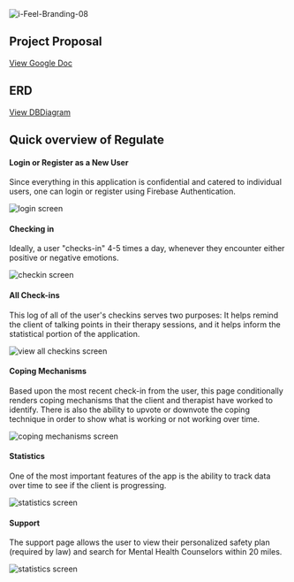 <img src="https://firebasestorage.googleapis.com/v0/b/colins-capstone-1558565262749.appspot.com/o/iFeel_Branding-04.png?alt=media&token=418a7273-3eff-4864-bcb7-9842ce9b6108" alt="i-Feel-Branding-08" border="0">

## Project Proposal

[View Google Doc](https://docs.google.com/document/d/1hx2exdDvMSnio_MYhV2RXHVlyCpPb_XdiCsZ8tdegUA/edit#)

## ERD

[View DBDiagram](https://dbdiagram.io/d/5cf7d48209a99609d6145183)


## Quick overview of Regulate

#### Login or Register as a New User
Since everything in this application is confidential and catered to individual users, one can login or register using Firebase Authentication.

<img src="https://firebasestorage.googleapis.com/v0/b/colins-capstone-1558565262749.appspot.com/o/Screen%20Shot%202019-07-01%20at%2010.02.57%20AM.png?alt=media&token=a9dcce2f-d443-4556-b38c-7eaedd08571e" alt="login screen" border="0">

#### Checking in
Ideally, a user "checks-in" 4-5 times a day, whenever they encounter either positive or negative emotions.

<img src="https://firebasestorage.googleapis.com/v0/b/colins-capstone-1558565262749.appspot.com/o/Screen%20Shot%202019-07-01%20at%209.54.44%20AM.png?alt=media&token=98547273-1f1e-4692-ba1e-9249aa23f0d2" alt="checkin screen" border="0">

#### All Check-ins
This log of all of the user's checkins serves two purposes: It helps remind the client of talking points in their therapy sessions, and it helps inform the statistical portion of the application.

<img src="https://firebasestorage.googleapis.com/v0/b/colins-capstone-1558565262749.appspot.com/o/Screen%20Shot%202019-07-01%20at%209.55.00%20AM.png?alt=media&token=b692919d-a6af-43f4-81c2-bfa087c06b25" alt="view all checkins screen" border="0">

#### Coping Mechanisms
Based upon the most recent check-in from the user, this page conditionally renders coping mechanisms that the client and therapist have worked to identify. There is also the ability to upvote or downvote the coping technique in order to show what is working or not working over time.

<img src="https://firebasestorage.googleapis.com/v0/b/colins-capstone-1558565262749.appspot.com/o/Screen%20Shot%202019-07-01%20at%209.55.15%20AM.png?alt=media&token=acd48e8f-f77e-43d8-be7e-e895dd6a2795" alt="coping mechanisms screen" border="0">

#### Statistics
One of the most important features of the app is the ability to track data over time to see if the client is progressing. 

<img src="https://firebasestorage.googleapis.com/v0/b/colins-capstone-1558565262749.appspot.com/o/Screen%20Shot%202019-07-01%20at%209.55.31%20AM.png?alt=media&token=2908c0a6-942b-4a6d-ac13-11575aa00ab9" alt="statistics screen" border="0">

#### Support
The support page allows the user to view their personalized safety plan (required by law) and search for Mental Health Counselors within 20 miles.

<img src="https://firebasestorage.googleapis.com/v0/b/colins-capstone-1558565262749.appspot.com/o/Screen%20Shot%202019-07-01%20at%209.56.21%20AM.png?alt=media&token=a2c0bf15-25ee-4fe8-a3c6-399b82938bf6" alt="statistics screen" border="0">

